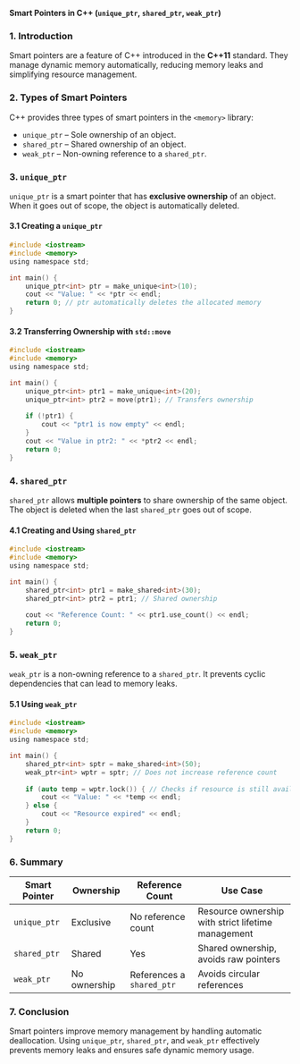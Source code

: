 **Smart Pointers in C++ (`unique_ptr`, `shared_ptr`, `weak_ptr`)**

### 1. Introduction
Smart pointers are a feature of C++ introduced in the **C++11** standard. They manage dynamic memory automatically, reducing memory leaks and simplifying resource management.

### 2. Types of Smart Pointers
C++ provides three types of smart pointers in the `<memory>` library:
- `unique_ptr` – Sole ownership of an object.
- `shared_ptr` – Shared ownership of an object.
- `weak_ptr` – Non-owning reference to a `shared_ptr`.

### 3. `unique_ptr`
`unique_ptr` is a smart pointer that has **exclusive ownership** of an object. When it goes out of scope, the object is automatically deleted.

#### **3.1 Creating a `unique_ptr`**
```c
#include <iostream>
#include <memory>
using namespace std;

int main() {
    unique_ptr<int> ptr = make_unique<int>(10);
    cout << "Value: " << *ptr << endl;
    return 0; // ptr automatically deletes the allocated memory
}
```

#### **3.2 Transferring Ownership with `std::move`**
```c
#include <iostream>
#include <memory>
using namespace std;

int main() {
    unique_ptr<int> ptr1 = make_unique<int>(20);
    unique_ptr<int> ptr2 = move(ptr1); // Transfers ownership
    
    if (!ptr1) {
        cout << "ptr1 is now empty" << endl;
    }
    cout << "Value in ptr2: " << *ptr2 << endl;
    return 0;
}
```

### 4. `shared_ptr`
`shared_ptr` allows **multiple pointers** to share ownership of the same object. The object is deleted when the last `shared_ptr` goes out of scope.

#### **4.1 Creating and Using `shared_ptr`**
```c
#include <iostream>
#include <memory>
using namespace std;

int main() {
    shared_ptr<int> ptr1 = make_shared<int>(30);
    shared_ptr<int> ptr2 = ptr1; // Shared ownership
    
    cout << "Reference Count: " << ptr1.use_count() << endl;
    return 0;
}
```

### 5. `weak_ptr`
`weak_ptr` is a non-owning reference to a `shared_ptr`. It prevents cyclic dependencies that can lead to memory leaks.

#### **5.1 Using `weak_ptr`**
```c
#include <iostream>
#include <memory>
using namespace std;

int main() {
    shared_ptr<int> sptr = make_shared<int>(50);
    weak_ptr<int> wptr = sptr; // Does not increase reference count
    
    if (auto temp = wptr.lock()) { // Checks if resource is still available
        cout << "Value: " << *temp << endl;
    } else {
        cout << "Resource expired" << endl;
    }
    return 0;
}
```

### 6. Summary
| Smart Pointer | Ownership | Reference Count | Use Case |
|--------------|-----------|-----------------|----------|
| `unique_ptr` | Exclusive | No reference count | Resource ownership with strict lifetime management |
| `shared_ptr` | Shared | Yes | Shared ownership, avoids raw pointers |
| `weak_ptr` | No ownership | References a `shared_ptr` | Avoids circular references |

### 7. Conclusion
Smart pointers improve memory management by handling automatic deallocation. Using `unique_ptr`, `shared_ptr`, and `weak_ptr` effectively prevents memory leaks and ensures safe dynamic memory usage.

